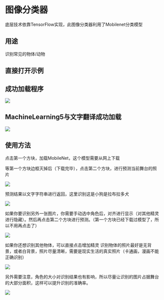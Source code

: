 # 图像分类器

底层技术依靠TensorFlow实现，此图像分类器利用了Mobilenet分类模型

## 用途

识别常见的物体/动物

## 直接打开示例

## 成功加载程序

![](./images/c02_01.png)

## MachineLearning5与文字翻译成功加载

![](./images/c02_02.png)

## 使用方法

点击第一个方块，加载MobileNet，这个模型需要从网上下载

等第一个方块边框灭掉后（下载完毕），点击第二个方块，进行预测当前舞台的照片

![](./images/c02_06.png)

预测结果以文字字符串进行返回，这里识别这是小狗是拉布拉多犬

![](./images/c02_07.png)

如果你要识别另外一张图片，你需要手动选中角色后，对齐进行显示（对其他精灵进行隐藏）。然后再点击第二个方块进行预测。（第一个方块已经下载过模型了，所以不用再点击了）

![](./images/c02_03.png)

如果你还想识别其他物体，可以直接点击增加精灵
识别物体的照片最好是无背景，或者白背景，照片尽量清晰，需要是现实生活的真实照片（卡通画，漫画不能正确识别）

![](./images/c02_04.png)

另外需要注意，角色的大小对识别结果也有影响，所以尽量让识别的图片占据舞台的大部分面积，这样可以提升识别的准确率。

![](./images/c02_05.png)